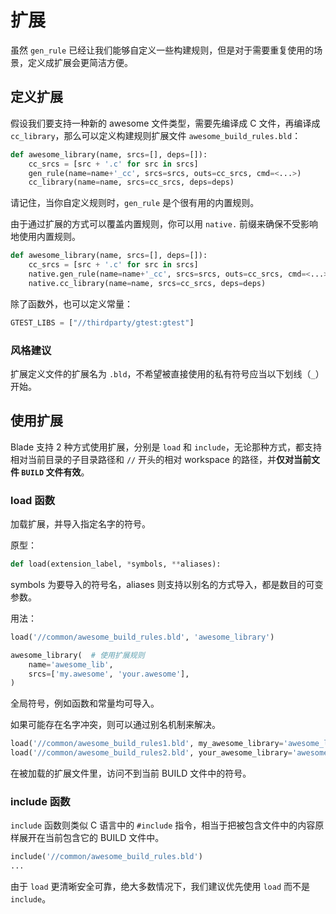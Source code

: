 # 扩展

虽然 `gen_rule` 已经让我们能够自定义一些构建规则，但是对于需要重复使用的场景，定义成扩展会更简洁方便。

## 定义扩展

假设我们要支持一种新的 awesome 文件类型，需要先编译成 C 文件，再编译成 `cc_library`，那么可以定义构建规则扩展文件 `awesome_build_rules.bld`：

```python
def awesome_library(name, srcs=[], deps=[]):
    cc_srcs = [src + '.c' for src in srcs]
    gen_rule(name=name+'_cc', srcs=srcs, outs=cc_srcs, cmd=<...>)
    cc_library(name=name, srcs=cc_srcs, deps=deps)
```

请记住，当你自定义规则时，`gen_rule` 是个很有用的内置规则。

由于通过扩展的方式可以覆盖内置规则，你可以用 `native.` 前缀来确保不受影响地使用内置规则。

```python
def awesome_library(name, srcs=[], deps=[]):
    cc_srcs = [src + '.c' for src in srcs]
    native.gen_rule(name=name+'_cc', srcs=srcs, outs=cc_srcs, cmd=<...>)
    native.cc_library(name=name, srcs=cc_srcs, deps=deps)
```

除了函数外，也可以定义常量：

```python
GTEST_LIBS = ["//thirdparty/gtest:gtest"]
```

### 风格建议

扩展定义文件的扩展名为 `.bld`，不希望被直接使用的私有符号应当以下划线（`_`）开始。

## 使用扩展

Blade 支持 2 种方式使用扩展，分别是 `load` 和 `include`，无论那种方式，都支持相对当前目录的子目录路径和 `//`
开头的相对 workspace 的路径，并**仅对当前文件 `BUILD` 文件有效**。

### load 函数

加载扩展，并导入指定名字的符号。

原型：

```python
def load(extension_label, *symbols, **aliases):
```

symbols 为要导入的符号名，aliases 则支持以别名的方式导入，都是数目的可变参数。

用法：

```python
load('//common/awesome_build_rules.bld', 'awesome_library')

awesome_library(  # 使用扩展规则
    name='awesome_lib',
    srcs=['my.awesome', 'your.awesome'],
)
```

全局符号，例如函数和常量均可导入。

如果可能存在名字冲突，则可以通过别名机制来解决。

```python
load('//common/awesome_build_rules1.bld', my_awesome_library='awesome_library')
load('//common/awesome_build_rules2.bld', your_awesome_library='awesome_library')
```

在被加载的扩展文件里，访问不到当前 BUILD 文件中的符号。

### include 函数

`include` 函数则类似 C 语言中的 `#include` 指令，相当于把被包含文件中的内容原样展开在当前包含它的 BUILD 文件中。

```python
include('//common/awesome_build_rules.bld')
...
```

由于 `load` 更清晰安全可靠，绝大多数情况下，我们建议优先使用 `load` 而不是 `include`。
